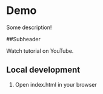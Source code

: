 # Demo

Some description!

##Subheader

Watch tutorial on YouTube.

## Local development

1. Open index.html in your browser
